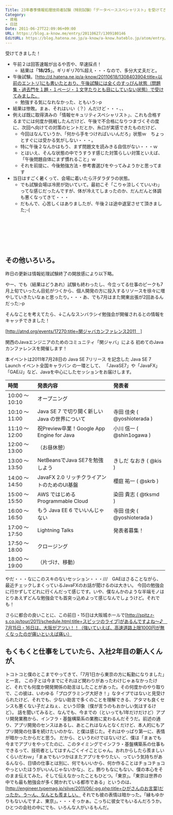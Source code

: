 ```yaml
---
Title: 23年春季情報処理技術者試験（特別試験）「データベーススペシャリスト」を受けてきた！
Category:
- 資格
- 日誌
Date: 2011-06-27T22:09:06+09:00
URL: https://blog.a-know.me/entry/20110627/1309180146
EditURL: https://blog.hatena.ne.jp/a-know/a-know.hateblo.jp/atom/entry/12921228815727979581
---
```


受けてきました！


- 午前２は回答速報が出るや否や、早速採点！
    - 結果は「<span class="deco" style="font-weight:bold;">18/25</span>」。ギリギリ70%超え・・・なので、多分大丈夫だと。
- 午後試験。[http://d.hatena.ne.jp/a-know/20110618/1308403904:title=以前のエントリ]にも書いたとおり、午後試験には全くのすっぴん状態（問題集・過去門を１題・１ページ・１文字たりとも目にしていない状態）で受けてみました。
    - 勉強する気になれなかった、ともいう:-p
- 結果は惨敗。まぁ、それはいい（？）んだけど・・・、、
- 例えば既に取得済みの「情報セキュリティスペシャリスト」、これも合格するまでには何度か挑戦したんだけど、午後で不合格になりつまづくその度に、次回へ向けての対策のヒントだとか、糸口が実感できたものだけど、
    - 今回はなんていうか、「何から手をつければいいんだろ」状態ｗ　ちょっとすぐには受かる気がしない・・・。
    - 特に午後２なんかはもう、まず問題文を読みきる自信がない・・・ｗ
    - とはいえ、そんな状態の中でうすうす感じた対策らしい対策といえば、「午後問題自体にまず慣れること」ｗ
    - それを前提に、今後勉強方法・参考書選びをやってみようかと思ってます
- 当日はすごく暑くって、会場に着いたら汗ダラダラの状態。
    - でも試験会場は冷房が効いていて。最初こそ「こりゃ涼しくていいわ」ってな感じだったんですが、体が冷えてしまったのか、だんだんと体調も悪くなってきて・・・
    - だもんで、心苦しくはありましたが、午後２は途中退室させて頂きました;-(



<!-- more -->



<script async src="//pagead2.googlesyndication.com/pagead/js/adsbygoogle.js"></script>
<!-- article-top -->
<ins class="adsbygoogle"
     style="display:inline-block;width:728px;height:90px"
     data-ad-client="ca-pub-3463034538369189"
     data-ad-slot="8367620130"></ins>
<script>
(adsbygoogle = window.adsbygoogle || []).push({});
</script>


## その他いろいろ。
昨日の更新は情報処理試験終了の開放感により以下略。

やー、でも（結果はどうあれ）試験も終わったし、今立ってる仕事のピークも7月上旬でいったん目処がつくから、個人開発の方に投入するリソースを徐々に増やしていきたいなぁと思ったり。・・・あ、でも7月はまた関東出張が2回あるんだった:-p


そんなことを考えてたら、↓こんなスンバラシイ勉強会が開催されるとの情報をキャッチできました！


[http://atnd.org/events/17270:title=関ジャバカンファレンス2011　]


関西のJavaエンジニアのためのコミュニティ「関ジャバ」による
初めてのJavaカンファレンスを開催します！

本イベントは2011年7月28日の Java SE 7リリース を記念した
Java SE 7 Launch イベント全国キャラバン の一環として、
「JavaSE7」や「JavaFX」「GAE/J」など、Javaを中心にしたセッションをお届けします。

|時間|発表内容|発表者|
|:---|:---|:---|
|10:00 〜 10:10|オープニング|　|
|10:10 〜 11:00|Java SE 7 で切り開く新しい Java の世界について|寺田 佳央 ( @yoshioterada )|
|11:10 〜 12:00|祝Preview卒業！Google App Engine for Java|小川 信一 ( @shin1ogawa )|
|12:00 〜 13:00|（お昼休憩）|　|
|13:00 〜 13:50|NetBeansでJava SE7を勉強しよう|きしだ なおき ( @kis )|
|14:00 〜 14:50|JavaFX 2.0   リッチクライアントのためのUI基盤|櫻庭 祐一 ( @skrb )|
|15:00 〜 15:50|AWS ではじめる Programmable Cloud|染田 貴志 ( @tksmd )|
|16:00 〜 16:50|もう Java EE 6 でいいんじゃない|寺田 佳央 ( @yoshioterada )|
|17:00 〜 17:50|Lightning Talks|発表者募集！|
|17:50 〜 18:00|クロージング|　|
|18:00 〜 19:00|（片づけ、移動）|　|


やだ・・・なにこのスキのないセッション・・・///　GAEはさることながら、最近チェックしまくっているJavaFXのお話が聞けるのは大きい。
今回の勉強会に行かずしてどれに行くんだって感じです。いや、僕なんかのような半端モノはとりあえずどんな勉強会でも首突っ込めよって感じなんでしょうけど。それでも！


さらに都合の良いことに、この前日・15日は大阪城ホールで[http://spitz.r-s.co.jp/tour/2011/schedule.html:title=スピッツのライブ]があるんですよね〜♪　7月15日・16日は、大阪がアツい！！（強いていえば、高速道路上限1000円が無くなったのが痛いといえば痛い）


## もくもくと仕事をしていたら、入社2年目の新人くんが、
トコトコと僕のとこまでやってきて、「7月1日から東京の方に転勤になりました」と一言。
この子とは今までにそれほど関わりがあったわけじゃぁなかったけど、それでも何度か開発関係の助言はしたことがあった。その何度かのやり取りで、この彼は、いわゆる「プログラミング大好き！」なタイプではないと見受けられたけど、それでも、少ない助言で多くのことを理解できる、アタマも良くセンスも悪くない子だよねぇ、という印象（僕が言うのもおかしい気はするけど）。
話を聞いてみると、なんでも、今までの（といっても1年だけだけど）アプリ開発業務から、インフラ・基盤構築系の業務に変わるんだそうだ。前述の通り、アプリ開発のセンスはあるし、あとこれはなんとなくだけど、本人的にもアプリ開発の仕事を続けたいのかな、と僕は感じた。それはやっぱり第一に、表情が暗かったからだと思う。
だから、というわけではないけど、僕は「まぁでも今までアプリをやってたのに、このタイミングでインフラ・基盤構築系の仕事もできるって、技術者としてはすんごくイイことじゃん。おれからしたら羨ましいくらいだわｗ」「まぁでもいつかはまたアプリをやりたい、っていう気持ちがあるんなら、日頃の仕事とは別に、何でもいいから、何か作ることはチョコチョコやっといたほうがいいんじゃないかな」、と。飾りもなにもない、僕の本心をそのまま伝えてみた。そして伝えなかったこともひとつ。「東京」。「東京は世界の中でも最も勉強会が多く開かれている都市である」というのは、[http://engineer.typemag.jp/slive/2011/06/-pg.php:title=ひがさんのお言葉]だったか。う〜ん、なんとも羨ましい。
それでも彼の表情は暗かった。「縁もゆかりもないんですよ、東京」。・・・そっかぁ。こっちに彼女でもいるんだろうか。ひとつの会社の中にでも、いろんな人がいるもんだ。


<script async src="//pagead2.googlesyndication.com/pagead/js/adsbygoogle.js"></script>
<!-- article-bottom2 -->
<ins class="adsbygoogle"
     style="display:inline-block;width:300px;height:250px"
     data-ad-client="ca-pub-3463034538369189"
     data-ad-slot="5274552934"></ins>
<script>
(adsbygoogle = window.adsbygoogle || []).push({});
</script>


<script src="https://moshi-moshi.moshimo.works/moshimoshi/a_know_blog/20110627-1309180146?title=23%E5%B9%B4%E6%98%A5%E5%AD%A3%E6%83%85%E5%A0%B1%E5%87%A6%E7%90%86%E6%8A%80%E8%A1%93%E8%80%85%E8%A9%A6%E9%A8%93%EF%BC%88%E7%89%B9%E5%88%A5%E8%A9%A6%E9%A8%93%EF%BC%89%E3%80%8C%E3%83%87%E3%83%BC%E3%82%BF%E3%83%99%E3%83%BC%E3%82%B9%E3%82%B9%E3%83%9A%E3%82%B7%E3%83%A3%E3%83%AA%E3%82%B9%E3%83%88%E3%80%8D%E3%82%92%E5%8F%97%E3%81%91%E3%81%A6%E3%81%8D%E3%81%9F%EF%BC%81"></script>

